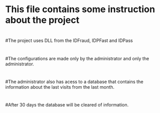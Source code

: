 # This file contains some instruction about the project
#
#The project uses DLL from the IDFraud, IDPFast and IDPass
#
#The configurations are made only by the administrator and only the administrator.
#
#The administrator also has acess to a database that contains the information about the last visits from the last month.
#
#After 30 days the database will be cleared of information.
#
